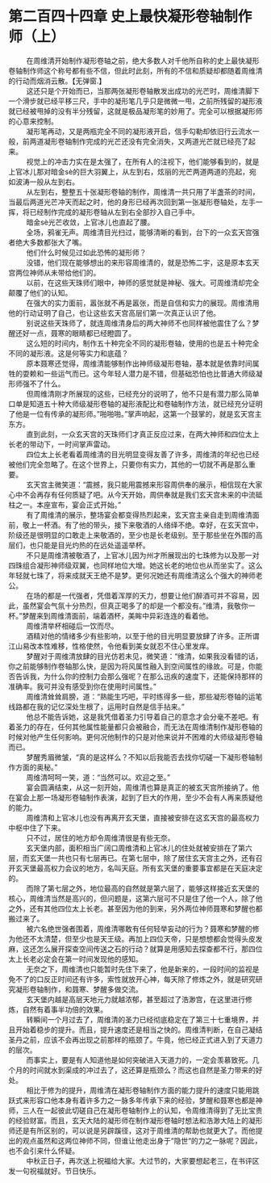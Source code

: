 <h1>第二百四十四章 史上最快凝形卷轴制作师（上）</h1>
<div id="content">&nbsp&nbsp&nbsp&nbsp&nbsp&nbsp&nbsp&nbsp
 在周维清开始制作凝形卷轴之前，绝大多数人对千他所自称的史上最快凝形卷轴制作师这个称号都有些不信，但此时此刻，所有的不信和质疑却都随着周维清的行动而烟消云散。【无弹窗.】
 <br/>&nbsp&nbsp&nbsp&nbsp&nbsp&nbsp&nbsp&nbsp
 这还只是个开始而已，当那两张凝形卷轴散发出成功的光芒时，周维清脚下一个滑步就已经平移三尺，手中的凝形笔几乎只是微微一甩，之前所残留的凝形液就已经被甩掉的没有半分残留，这就是极品凝形笔的妙用了。完全可以根据凝形师的心意来控制。
 <br/>&nbsp&nbsp&nbsp&nbsp&nbsp&nbsp&nbsp&nbsp
 凝形笔再动，又是两瓶完全不同的凝形液开启，信手勾勒却依旧行云流水一般，前两道凝形卷轴制作完成的光芒还没有完全消失，又两道光芒就已经亮了起来。
 <br/>&nbsp&nbsp&nbsp&nbsp&nbsp&nbsp&nbsp&nbsp
 视觉上的冲击力实在是太强了，在所有人的注视下，他们能够看到的，就是上官冰儿那对暗金sè的巨大羽翼上，从左到右，炫丽的光芒两道两道的亮起，宛如波涛一般从左到右。
 <br/>&nbsp&nbsp&nbsp&nbsp&nbsp&nbsp&nbsp&nbsp
 从左到右，整整五十张凝形卷轴的制作，周维清一共只用了半盏茶的时间，当最后两道光芒冲天而起之时，他的身形已经再次回到第一张凝形卷轴处，左手一挥，将已经制作完成的凝形卷轴从左到右全部抄入自己手中。
 <br/>&nbsp&nbsp&nbsp&nbsp&nbsp&nbsp&nbsp&nbsp
 暗金sè光芒收敛，上官冰儿也直起了腰。
 <br/>&nbsp&nbsp&nbsp&nbsp&nbsp&nbsp&nbsp&nbsp
 全场，鸦雀无声。周维清目光扫过，能够清晰的看到，台下的一众玄天宫强者绝大多数都张大了嘴。
 <br/>&nbsp&nbsp&nbsp&nbsp&nbsp&nbsp&nbsp&nbsp
 他们什么时候见过如此恐怖的凝形师？
 <br/>&nbsp&nbsp&nbsp&nbsp&nbsp&nbsp&nbsp&nbsp
 没错，他们现在能够想出的来形容周维清的，就是恐怖二宇，这是原本玄天宫两位神师从未带给他们的。
 <br/>&nbsp&nbsp&nbsp&nbsp&nbsp&nbsp&nbsp&nbsp
 以前，在这些天珠师们眼中，神师的感觉就是神秘、强大。可周维清却完全颠覆了他们的认知。
 <br/>&nbsp&nbsp&nbsp&nbsp&nbsp&nbsp&nbsp&nbsp
 在强大的实力面前，嚣张就不再是嚣张，而是自信和实力的展现。周维清用他的行动证明了自己，也让这些玄天宫高层们第一次真正认识了他。
 <br/>&nbsp&nbsp&nbsp&nbsp&nbsp&nbsp&nbsp&nbsp
 别说这些天珠师了，就连周维清身后的两大神师不也同样被他震住了么？梦醒还好一点，聂寒的眼睛都已经瞪圆了。
 <br/>&nbsp&nbsp&nbsp&nbsp&nbsp&nbsp&nbsp&nbsp
 这么短的时间内，制作五十种完全不同的凝形卷轴，使用的也是五十种完全不同的凝形液。这是何等实力和底蕴？
 <br/>&nbsp&nbsp&nbsp&nbsp&nbsp&nbsp&nbsp&nbsp
 原本聂寒还觉得，周维清能够制作出神师级凝形卷轴，基本就是依靠时间属牲的耍赖和一些运气而已。这今年轻人潜力是不错，但基础恐怕也比普通大师级凝形师强不了什么。
 <br/>&nbsp&nbsp&nbsp&nbsp&nbsp&nbsp&nbsp&nbsp
 但周维清刚才所展现的这些，已经充分的说明了，他不只是有潜力那么简单口单是知道五十种大师级凝形卷轴的凝形液配比和卷轴制作方法，就已经充分证明了他是一位有传承的凝形师。”啪啪啪。”掌声响起，这第一个鼓掌的，就是玄天宫主东方。
 <br/>&nbsp&nbsp&nbsp&nbsp&nbsp&nbsp&nbsp&nbsp
 直到此刻，一众玄天宫的天珠师们才真正反应过来，在两大神师和四位太上长老的带动下，一时间掌声雷动。
 <br/>&nbsp&nbsp&nbsp&nbsp&nbsp&nbsp&nbsp&nbsp
 四位太上长老看着周维清的目光明显变得友善了许多，周维清的年纪也已经被他们完全忽略了。在这个世界上，只要你有实力，其他的一切就不再是那么重要。
 <br/>&nbsp&nbsp&nbsp&nbsp&nbsp&nbsp&nbsp&nbsp
 玄天宫主微笑道：“震撼，我只能用震撼来形容周供奉的展示，相信现在大家心中不会再存有任何质疑了吧。从今天开始，周供奉就是我们玄天宫未来的中流砥柱之一。本座宣布，宴会正式开始。”
 <br/>&nbsp&nbsp&nbsp&nbsp&nbsp&nbsp&nbsp&nbsp
 有了周维清的展示，整场宴会都变得热烈起来，玄天宫主亲自走到周维清面前，敬上一杯酒。有了他的带头，接下来敬酒的人络绎不绝。幸好，在玄天宫中，阶级还是很明显的口敢走上来敬酒的，至少也是长老级别。至于那些坐在外围的高层们，也只能是目光灼热的在远处遥遥举杯。
 <br/>&nbsp&nbsp&nbsp&nbsp&nbsp&nbsp&nbsp&nbsp
 不只是周维清被敬酒了，上官冰儿因为州才所展现出的七珠修为以及那一对四珠组合凝形神师级双翼，也同样地位大增。她这长老的地位也从而坐实了。这么年轻就七珠了，将来成就天王绝不是梦。更何况她还有周维清这么个强大的神师老公。
 <br/>&nbsp&nbsp&nbsp&nbsp&nbsp&nbsp&nbsp&nbsp
 在场的都是一代强者，凭借着浑厚的天力，想要让他们醉酒可并不容易，因此，虽然宴会气氛十分热烈，但真正喝多了的却是一个都没有。”维清，我敬你一杯。”梦醒来到周维清面前，端着酒杯，美眸中异彩连连的看着他。
 <br/>&nbsp&nbsp&nbsp&nbsp&nbsp&nbsp&nbsp&nbsp
 周维清举杯相碰后一饮而尽。
 <br/>&nbsp&nbsp&nbsp&nbsp&nbsp&nbsp&nbsp&nbsp
 酒精对他的情绪多少有些影响，以至于他的目光明显要放肆了许多。正所谓江山易改本性难移，性格使然，令他看到美女就忍不住心里发痒。
 <br/>&nbsp&nbsp&nbsp&nbsp&nbsp&nbsp&nbsp&nbsp
 梦醒对于周维清放肆的目光仿若未见，微笑道：“维清，如果我没看错的话，你之前能够制作卷轴那么快，是因为将风属性融入到空间属性的缘故。可是，你能否告诉我，为什么你的控制力会那么强呢？在那么迅疾的速度下，还能保持那样的准确率。我可并没有感受到你在使用时间属性。”
 <br/>&nbsp&nbsp&nbsp&nbsp&nbsp&nbsp&nbsp&nbsp
 周维清耸耸肩膀，道：“熟能生巧吧，平时练得多一些，那些凝形卷轴的运笔线路都在我的记忆深处生根了，运用时自然是信手拈来。”
 <br/>&nbsp&nbsp&nbsp&nbsp&nbsp&nbsp&nbsp&nbsp
 他总不能告诉她，这是我凭借着圣力引导着自己的意念才会分毫不差吧。有着圣力的存在，任何其他属性能量都只会被融合，而无法在周维清制作凝形卷轴的时候对他产生任何影响。更何况他制作的只是对他来说并不困难的大师级凝形卷轴而已。
 <br/>&nbsp&nbsp&nbsp&nbsp&nbsp&nbsp&nbsp&nbsp
 梦醒秀眉微皱，“真的是这样么？不知以后我能否去找你切磋一下凝形卷轴制作方面的奥秘。”
 <br/>&nbsp&nbsp&nbsp&nbsp&nbsp&nbsp&nbsp&nbsp
 周维清呵呵一笑，道：“当然可以。欢迎之至。”
 <br/>&nbsp&nbsp&nbsp&nbsp&nbsp&nbsp&nbsp&nbsp
 宴会圆满结束，从这一刻开始，周维清也算是真正的被玄天宫所接纳了。他在宴会上那一场凝形卷轴制作表演，起到了巨大的作用，至少不会有人再来质疑他的能力。
 <br/>&nbsp&nbsp&nbsp&nbsp&nbsp&nbsp&nbsp&nbsp
 周维清和上官冰儿也没有再离开玄天堡，直接被安排在这玄天宫的最高权力中枢中住了下来。
 <br/>&nbsp&nbsp&nbsp&nbsp&nbsp&nbsp&nbsp&nbsp
 只不过，居住的地方却令周维清很是有些无奈。
 <br/>&nbsp&nbsp&nbsp&nbsp&nbsp&nbsp&nbsp&nbsp
 玄天堡内部，面积相当广阔口周维清和上官冰儿的住处就被安排在了第六层，而玄天堡一共也只有七层再已。在第七层中，除了居住玄天宫主之外，还有召开玄天堡最高权力会议的地方，名叫天庭。所有玄天堡的重要事宜都是在天庭决定的。
 <br/>&nbsp&nbsp&nbsp&nbsp&nbsp&nbsp&nbsp&nbsp
 而除了第七层之外，地位最高的自然就是第六层了，能够这样接近玄天堡的核心，周维清当然是高兴的，但问题是，这第六层可不只是住了他一个人，除了他之外，还有其他四位太上长老。甚至因为他的到来，另外两位神师聂寒和梦醒也都搬过来了。
 <br/>&nbsp&nbsp&nbsp&nbsp&nbsp&nbsp&nbsp&nbsp
 被六名绝世强者围着，周维清哪敢有任何轻举妄动的行为？聂寒和梦醒的修为他还不太清楚，但至少也是天王级。再加上四位天帝，只是想想都会觉得头皮发麻，这还怎么展开探查空间传送之石的行动？就算是用感知去探查都不行，那四位太上长老必定会在第一时间发现他的感知。
 <br/>&nbsp&nbsp&nbsp&nbsp&nbsp&nbsp&nbsp&nbsp
 无奈之下，周维清也只能暂时先住下来了，他是新来的，一段时间的监视是免不了的口反正时间还有许多，索性就放开心神，每天除了修炼之外，就是研究研究凝形卷轴制作，和聂寒、梦醒多做交流。
 <br/>&nbsp&nbsp&nbsp&nbsp&nbsp&nbsp&nbsp&nbsp
 玄天堡内越是高层天地元力就越浓郁，甚至超过了浩渺宫，在这里进行修炼，自然有着事半功倍的效果。
 <br/>&nbsp&nbsp&nbsp&nbsp&nbsp&nbsp&nbsp&nbsp
 转瞬间一个月过去了，周维清的圣力已经彻底稳定在了第三十七重境界，并且开始着稳步的提升。而且，提升速度还是相当之快的。周维清判断，在自己凝结圣丹之前，应该不会再出现之前那样的瓶颈了。牛竟，他已经正式进入到了天道力的层次。
 <br/>&nbsp&nbsp&nbsp&nbsp&nbsp&nbsp&nbsp&nbsp
 而事实上，要是有人知道他是如何突破进入天道力的，一定会羡慕致死。几个月的时间就水到渠成的冲过去了，这还算是瓶颈么？而这也自然是圣力带来的好处。
 <br/>&nbsp&nbsp&nbsp&nbsp&nbsp&nbsp&nbsp&nbsp
 相比于修为的提升，周维清在凝形卷轴制作方面的能力提升的速度只能用跳跃式来形容口他本身有着许多力之一脉多年传承下来的经验，梦醒和聂寒也都是神师，三人在一起彼此切磋自己在凝形卷轴制作上的认知，令周维清得到了无比宝贵的经验财富。而且，玄天大陆的凝形师在制作凝形卷轴时想法和浩渺大陆上的凝形师还是有所区别的，可以说是另辟蹊径，这对于周维清的帮助也就更大了。而他提出的观点虽然和这两位神师不同，但谁让他走出身于“隐世“的力之一脉呢？因此，也不会引来什么怀疑。
 <br/>&nbsp&nbsp&nbsp&nbsp&nbsp&nbsp&nbsp&nbsp
 中秋正日子，再次送上祝福给大家。大过节的，大家要想起老三，在书评区发一句祝福就好。节日快乐。
 <br/>&nbsp&nbsp&nbsp&nbsp&nbsp&nbsp&nbsp&nbsp
 <br/>&nbsp&nbsp&nbsp&nbsp&nbsp&nbsp&nbsp&nbsp
</div>

